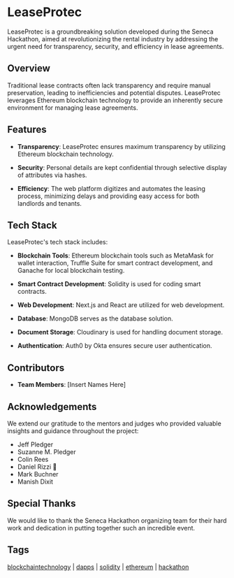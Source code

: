 # LeaseProtec

LeaseProtec is a groundbreaking solution developed during the Seneca Hackathon, aimed at revolutionizing the rental industry by addressing the urgent need for transparency, security, and efficiency in lease agreements.

## Overview

Traditional lease contracts often lack transparency and require manual preservation, leading to inefficiencies and potential disputes. LeaseProtec leverages Ethereum blockchain technology to provide an inherently secure environment for managing lease agreements.

## Features

- **Transparency**: LeaseProtec ensures maximum transparency by utilizing Ethereum blockchain technology.
  
- **Security**: Personal details are kept confidential through selective display of attributes via hashes.
  
- **Efficiency**: The web platform digitizes and automates the leasing process, minimizing delays and providing easy access for both landlords and tenants.

## Tech Stack

LeaseProtec's tech stack includes:

- **Blockchain Tools**: Ethereum blockchain tools such as MetaMask for wallet interaction, Truffle Suite for smart contract development, and Ganache for local blockchain testing.
  
- **Smart Contract Development**: Solidity is used for coding smart contracts.
  
- **Web Development**: Next.js and React are utilized for web development.
  
- **Database**: MongoDB serves as the database solution.
  
- **Document Storage**: Cloudinary is used for handling document storage.
  
- **Authentication**: Auth0 by Okta ensures secure user authentication.

## Contributors

- **Team Members**: [Insert Names Here]

## Acknowledgements

We extend our gratitude to the mentors and judges who provided valuable insights and guidance throughout the project:

- Jeff Pledger
- Suzanne M. Pledger
- Colin Rees
- Daniel Rizzi 🦉
- Mark Buchner
- Manish Dixit

## Special Thanks

We would like to thank the Seneca Hackathon organizing team for their hard work and dedication in putting together such an incredible event.

## Tags

[blockchaintechnology](#) | [dapps](#) | [solidity](#) | [ethereum](#) | [hackathon](#)
